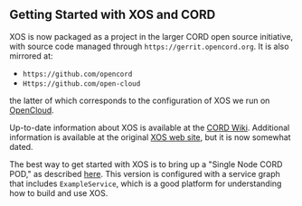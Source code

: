 ## Getting Started with XOS and CORD

XOS is now packaged as a project in the larger CORD open source
initiative, with source code managed through
`https://gerrit.opencord.org`. It is also mirrored at:

 * `https://github.com/opencord`
 * `Https://github.com/open-cloud`

the latter of which corresponds to the configuration of XOS we run
on [OpenCloud](http://www.opencloud.us).

Up-to-date information about XOS is available at the [CORD
Wiki](https://wiki.opencord.org). Additional information is available
at the original [XOS web site](http://xosproject.org), but it is now
somewhat dated.

The best way to get started with XOS is to bring up a "Single Node
CORD POD," as described
[here](https://wiki.opencord.org/display/CORD/Build+a+CORD+POD). This
version is configured with a service graph that includes
`ExampleService`, which is a good platform for understanding how to
build and use XOS.

